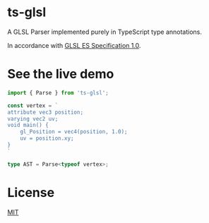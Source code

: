 # ts-glsl

A GLSL Parser implemented purely in TypeScript type annotations.

In accordance with [GLSL ES Specification 1.0](https://registry.khronos.org/OpenGL/specs/es/2.0/GLSL_ES_Specification_1.00.pdf).

# See the live demo

```typescript
import { Parse } from 'ts-glsl';

const vertex = `
attribute vec3 position;
varying vec2 uv;
void main() {
    gl_Position = vec4(position, 1.0);
    uv = position.xy;
}
`

type AST = Parse<typeof vertex>;
```

# License

[MIT](https://github.com/SyMind/ts-glsl/blob/main/LICENSE)
